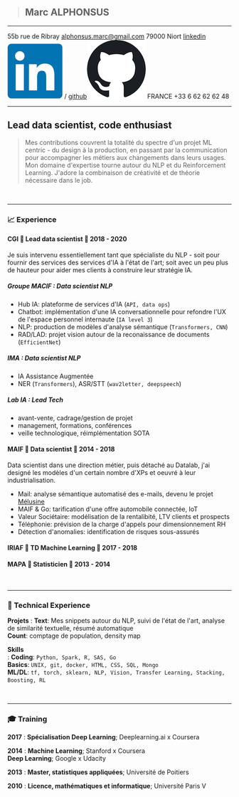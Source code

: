 > ## Marc ALPHONSUS

-------------------        --------------------------------------------------------
55b rue de Ribray                                          alphonsus.marc@gmail.com
79000 Niort                   [linkedin![link](assets/linkedin.png)](http://linkedin.com/in/marc-alphonsus) / [github![link](assets/github.png)](https://github.com/marcalph)
FRANCE                                                            +33 6 62 62 62 48
-------------------        --------------------------------------------------------


## Lead data scientist, code enthusiast

> Mes contributions couvrent la totalité du spectre d'un projet ML centric - du design à la production, en passant par la communication pour accompagner les métiers aux changements dans leurs usages.
> Mon domaine d'expertise tourne autour du NLP et du Reinforcement Learning. J'adore la combinaison de créativité et de théorie nécessaire dans le job. 

&nbsp;
&nbsp;
&nbsp;
&nbsp;

------


### 📈 Experience

#### CGI 📣 Lead data scientist 📆 2018 - 2020

Je suis intervenu essentiellement tant que spécialiste du NLP - soit pour fournir des services des services d'IA à l'état de l'art; soit avec un peu plus de hauteur pour aider mes clients à construire leur stratégie IA.

##### Groupe MACIF : Data scientist NLP

* Hub IA: plateforme de services d'IA (`API, data ops`)
* Chatbot: implémentation d'une IA conversationnelle pour refondre l'UX de l'espace personnel internaute  (`IA level 3`)
* NLP: production de modèles d'analyse sémantique (`Transformers, CNN`)
* RAD/LAD: projet vision autour de la reconaissance de documents (`EfficientNet`)


##### IMA : Data scientist NLP

* IA Assistance Augmentée
* NER (`Transformers`), ASR/STT (`wav2letter, deepspeech`)

##### Lab IA : Lead Tech

* avant-vente, cadrage/gestion de projet
* management, formations, conférences
* veille technologique, réimplémentation SOTA


#### MAIF 📣 Data scientist 📆 2014 - 2018

Data scientist dans une direction métier, puis détaché au Datalab, j'ai designé les modèles d'un certain nombre d'XPs et oeuvré à leur industrialisation.

* Mail: analyse sémantique automatisé des e-mails, devenu le projet [Mélusine](https://github.com/MAIF/melusine)
* MAIF & Go: tarification d'une offre automobile connectée, IoT
* Valeur Sociétaire: modélisation de la rentalibité, LTV clients et prospects
* Téléphonie: prévision de la charge d'appels pour dimensionnement RH
* Détection d'anomalies: identification de risques sous-assurés


#### IRIAF 📣 TD Machine Learning 📆 2017 - 2018
#### MAPA 📣 Statisticien 📆 2013 - 2014
&nbsp;
&nbsp;

------

### 🚀 Technical Experience
**Projets**
:   **Text**: Mes snippets autour du NLP, suivi de l'état de l'art, analyse de similarité textuelle, résumé automatique  
    **Count**: comptage de population, density map

**Skills**  
:   **Coding**: `Python, Spark, R, SAS, Go`  
    **Basics**: `UNIX, git, docker, HTML, CSS, SQL, Mongo`  
    **ML/DL**: `tf, torch, sklearn, NLP, Vision, Transfer Learning, Stacking, Boosting, RL`

&nbsp;
&nbsp;

------

### 🎓 Training


**2017**
:   **Spécialisation Deep Learning**; Deeplearning.ai x Coursera

**2014**
:   **Machine Learning**; Stanford x Coursera  
    **Deep Learning**; Google x Udacity

**2013**
:   **Master, statistiques appliquées**; Université de Poitiers

**2010**
:   **Licence, mathématiques et informatique**; Université Paris V 